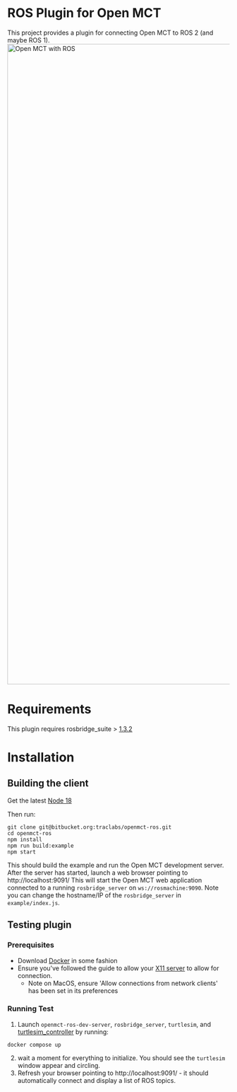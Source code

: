 # ROS Plugin for Open MCT
This project provides a plugin for connecting Open MCT to ROS 2 (and maybe ROS 1).
<img width="1448" alt="Open MCT with ROS" src="https://github.com/traclabs/openmct-ros/assets/9853862/65188f91-1b86-4054-91b9-11b3eb8b8039">

# Requirements
This plugin requires rosbridge_suite > [1.3.2](https://github.com/RobotWebTools/rosbridge_suite/releases/tag/1.3.2)

# Installation

## Building the client
Get the latest [Node 18](https://nodejs.org/en/download)

Then run:
```
git clone git@bitbucket.org:traclabs/openmct-ros.git
cd openmct-ros
npm install
npm run build:example
npm start
```

This should build the example and run the Open MCT development server. After the server has started, launch a web browser pointing to http://localhost:9091/ 
This will start the Open MCT web application connected to a running `rosbridge_server` on `ws://rosmachine:9090`.
Note you can change the hostname/IP of the `rosbridge_server` in `example/index.js`.

## Testing plugin

### Prerequisites
* Download [Docker](https://www.docker.com/) in some fashion
* Ensure you've followed the guide to allow your [X11 server](http://wiki.ros.org/docker/Tutorials/GUI) to allow for connection.
    * Note on MacOS, ensure 'Allow connections from network clients' has been set in its preferences

### Running Test
1. Launch `openmct-ros-dev-server`, `rosbridge_server`, `turtlesim`, and [turtlesim_controller](https://github.com/DominikN/ros2_docker_examples) by running:
```
docker compose up
```
2. wait a moment for everything to initialize. You should see the `turtlesim` window appear and circling.
3. Refresh your browser pointing to http://localhost:9091/ - it should automatically connect and display a list of ROS topics.
